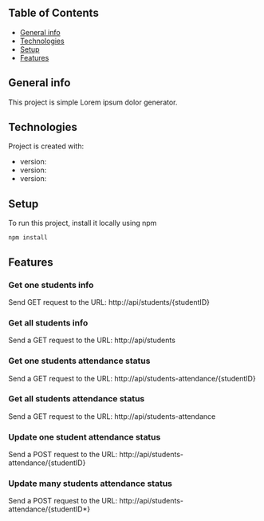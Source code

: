 ## Table of Contents
* [General info](#general-info)
* [Technologies](#technologies)
* [Setup](#setup)
* [Features](#fearures)

## General info
This project is simple Lorem ipsum dolor generator.

## Technologies
Project is created with:
* version: 
* version:
* version: 

## Setup
To run this project, install it locally using npm
```
npm install 
```
## Features
### Get one students info 
Send GET request to the URL: http://api/students/{studentID}

### Get all students info
Send a GET request to the URL: http://api/students

### Get one students attendance status
Send a GET request to the URL: http://api/students-attendance/{studentID}

### Get all students attendance status
Send a GET request to the URL: http://api/students-attendance

### Update one student attendance status
Send a POST request to the URL: http://api/students-attendance/{studentID}

### Update many students attendance status
Send a POST request to the URL: http://api/students-attendance/{studentID*}
